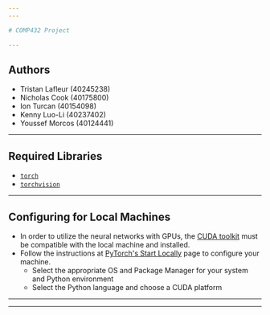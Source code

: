 ```yaml
---
---

# COMP432 Project

---
```


## Authors
- Tristan Lafleur (40245238)
- Nicholas Cook (40175800)
- Ion Turcan (40154098)
- Kenny Luo-Li (40237402)
- Youssef Morcos (40124441)

---

## Required Libraries
- [`torch`](https://pytorch.org/docs/stable/index.html)
- [`torchvision`](https://pytorch.org/vision/stable/)

---

## Configuring for Local Machines
- In order to utilize the neural networks with GPUs, the [CUDA toolkit](https://developer.nvidia.com/cuda-downloads) must be compatible with the local machine and installed.
- Follow the instructions at [PyTorch's Start Locally](https://pytorch.org/get-started/locally/) page to configure your machine.
    - Select the appropriate OS and Package Manager for your system and Python environment
    - Select the Python language and choose a CUDA platform

---
---